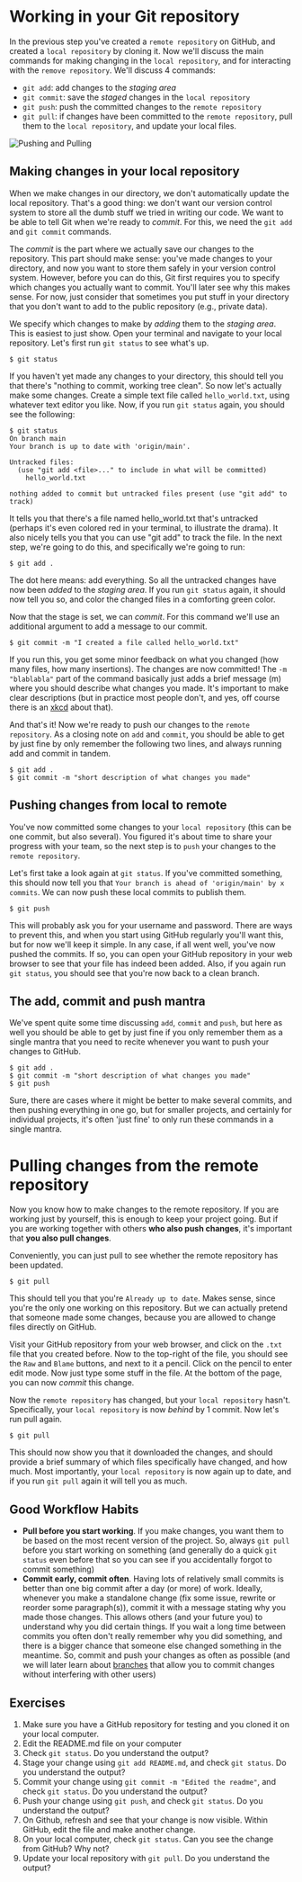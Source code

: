 
# Working in your Git repository 

In the previous step you've created a `remote repository` on GitHub, and created a 
`local repository` by cloning it. Now we'll discuss the main commands for
making changing in the `local repository`, and for interacting with the 
`remove repository`. We'll discuss 4 commands: 

* `git add`: add changes to the *staging area*
* `git commit`: save the *staged* changes in the `local repository`
* `git push`: push the committed changes to the `remote repository`
* `git pull`: if changes have been committed to the `remote repository`, pull them to the `local repository`, and update your local files.

![Pushing and Pulling](https://i.imgur.com/qeagQD6.png)

## Making changes in your local repository 

When we make changes in our directory, we don't automatically update the local repository.
That's a good thing: we don't want our version control system to store all the dumb 
stuff we tried in writing our code. We want to be able to tell Git when we're ready to *commit*.
For this, we need the `git add` and `git commit` commands.

The *commit* is the part where we actually save our changes to the repository.
This part should make sense: you've made changes to your directory, and now
you want to store them safely in your version control system. 
However, before you can do this, Git first requires you to specify which changes you
actually want to commit. You'll later see why this makes sense. For now, just consider that sometimes you
put stuff in your directory that you don't want to add to the public repository (e.g., private data).

We specify which changes to make by *adding* them to the *staging area*.
This is easiest to just show. Open your terminal and navigate to your local repository.
Let's first run `git status` to see what's up.

```
$ git status
```

If you haven't yet made any changes to your directory, this should tell you that there's
"nothing to commit, working tree clean". So now let's actually make some changes.
Create a simple text file called `hello_world.txt`, using whatever
text editor you like. Now, if you run `git status` again, you should see the following:

```
$ git status
On branch main
Your branch is up to date with 'origin/main'.

Untracked files:
  (use "git add <file>..." to include in what will be committed)
	hello_world.txt

nothing added to commit but untracked files present (use "git add" to track)
```

It tells you that there's a file named hello_world.txt that's untracked (perhaps
it's even colored red in your terminal, to illustrate the drama). It also 
nicely tells you that you can use "git add" to track the file. 
In the next step, we're going to do this, and specifically we're going to run:

```
$ git add .
```

The dot here means: add everything. So all the untracked changes have now been
*added* to the *staging area*. If you run `git status` again, it should now tell you so,
and color the changed files in a comforting green color. 

Now that the stage is set, we can *commit*. For this command we'll use an additional argument
to add a message to our commit.

```
$ git commit -m "I created a file called hello_world.txt"
```

If you run this, you get some minor feedback on what you changed (how many files, how many insertions).
The changes are now committed! 
The `-m "blablabla"` part of the command basically just adds a brief message (m) where you should
describe what changes you made. It's important to make clear descriptions (but in practice most people
don't, and yes, off course there is an [xkcd](https://xkcd.com/1296/) about that).

And that's it! Now we're ready to push our changes to the `remote repository`.
As a closing note on `add` and `commit`, you should be able to get by just fine
by only remember the following two lines, and always running add and commit in tandem.

```
$ git add .
$ git commit -m "short description of what changes you made"
```

## Pushing changes from local to remote

You've now committed some changes to your `local repository` (this can be one commit, 
but also several). You figured it's about time to share your progress with your team,
so the next step is to `push` your changes to the `remote repository`.

Let's first take a look again at `git status`. If you've committed something, this should
now tell you that `Your branch is ahead of 'origin/main' by x commits`. We can now push
these local commits to publish them.

```
$ git push
```

This will probably ask you for your username and password. There are ways to prevent this,
and when you start using GitHub regularly you'll want this, but for now we'll keep it simple.
In any case, if all went well, you've now pushed the commits.
If so, you can open your GitHub repository in your web browser to see that your file has indeed
been added.
Also, if you again run `git status`, you should see that you're now back to a clean branch.


## The add, commit and push mantra

We've spent quite some time discussing `add`, `commit` and `push`, but here as
well you should be able to get by just fine if you only remember them as a single
mantra that you need to recite whenever you want to push your changes to GitHub.

```
$ git add .
$ git commit -m "short description of what changes you made"
$ git push
```

Sure, there are cases where it might be better to make several commits,
and then pushing everything in one go, but for smaller projects, and certainly
for individual projects, it's often 'just fine' to only run these commands in a single mantra.


# Pulling changes from the remote repository

Now you know how to make changes to the remote repository.
If you are working just by yourself, this is enough to keep your project going.
But if you are working together with others **who also push changes**, it's important
that **you also pull changes**. 

Conveniently, you can just pull to see whether the remote repository has been updated.

```
$ git pull
```

This should tell you that you're `Already up to date`. Makes sense, since you're 
the only one working on this repository. But we can actually pretend that someone 
made some changes, because you are allowed to change files directly on GitHub. 

Visit your GitHub repository from your web browser, and click on the `.txt` file that you created before. 
Now to the top-right of the file, you should see the `Raw` and `Blame` buttons, and next to it a pencil.
Click on the pencil to enter edit mode. Now just type some stuff in the file.
At the bottom of the page, you can now *commit* this change.

Now the `remote repository` has changed, but your `local repository` hasn't. 
Specifically, your `local repository` is now *behind* by 1 commit. 
Now let's run pull again.

```
$ git pull
```

This should now show you that it downloaded the changes, and should provide a brief
summary of which files specifically have changed, and how much.
Most importantly, your `local repository` is now again up to date, and if you
run `git pull` again it will tell you as much. 

## Good Workflow Habits

+ **Pull before you start working**. If you make changes, you want them to be based on the most recent version of the project. So, always `git pull` before you start working on something (and generally do a quick `git status` even before that so you can see if you accidentally forgot to commit something)
+ **Commit early, commit often**. Having lots of relatively small commits is better than one big commit after a day (or more) of work. Ideally, whenever you make a standalone change (fix some issue, rewrite or reorder some paragraph(s)), commit it with a message stating why you made those changes. This allows others (and your future you) to understand why you did certain things. If you wait a long time between commits you often don't really remember why you did something, and there is a bigger chance that someone else changed something in the meantime. So, commit and push your changes as often as possible (and we will later learn about [branches](branches.md) that allow you to commit changes without interfering with other users)

## Exercises

1. Make sure you have a GitHub repository for testing and you cloned it on your local computer.
2. Edit the README.md file on your computer
3. Check `git status`. Do you understand the output?
4. Stage your change using `git add README.md`, and check `git status`. Do you understand the output?
5. Commit your change using `git commit -m "Edited the readme"`,  and check `git status`. Do you understand the output?
6. Push your change using `git push`,  and check `git status`. Do you understand the output?
7. On Github, refresh and see that your change is now visible. Within GitHub, edit the file and make another change.
8. On your local computer, check `git status`. Can you see the change from GitHub? Why not?
9. Update your local repository with `git pull`. Do you understand the output?
